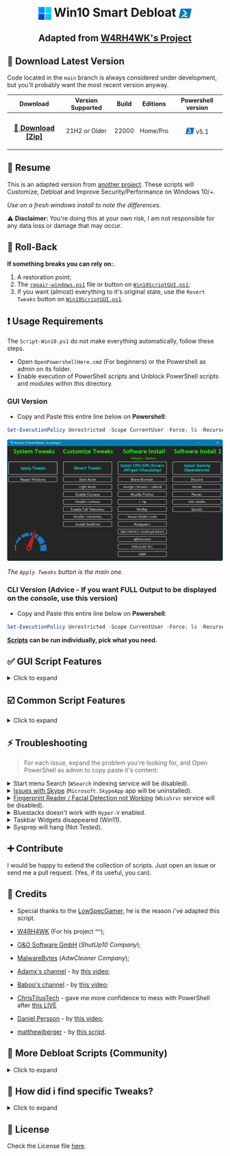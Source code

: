 <h1 align="center">
    <img width=30px src="./src/lib/images/windows-11-logo.png" style="vertical-align: bottom"> Win10 Smart Debloat 
    <img width=30px src="./src/lib/images/powershell-icon.png" style="vertical-align: bottom">
</h1>

<h2 align="center">

Adapted from [W4RH4WK's Project](https://github.com/W4RH4WK/Debloat-Windows-10)

</h2>

## 🚀 Download Latest Version

Code located in the `main` branch is always considered under development,
but you'll probably want the most recent version anyway.

<div align="center">

|                                                Download                                                 | Version Supported | Build | Editions |                                        Powershell version                                         |
| :-----------------------------------------------------------------------------------------------------: | :---------------: | :---: | :------: | :-----------------------------------------------------------------------------------------------: |
| <h3><a href="https://github.com/LeDragoX/Win10SmartDebloat/archive/main.zip">🚀 Download [Zip]</a></h3> |   21H2 or Older   | 22000 | Home/Pro | <img width=20px src="./src/lib/images/powershell-icon.png" style="vertical-align: bottom" /> v5.1 |

</div>

## 📄 Resume

This is an adapted version from [another project](https://github.com/W4RH4WK/Debloat-Windows-10).
These scripts will Customize, Debloat and Improve Security/Performance on Windows 10/+.

_Use on a fresh windows install to note the differences._

⚠️ **Disclaimer:** You're doing this at your own risk, I am not responsible for any data loss or damage that may occur.

## 🔄️ Roll-Back

**If something breaks you can rely on:**.

1.  A restoration point;
2.  The [`repair-windows.ps1`](./src/scripts/repair-windows.ps1) file or button on [`Win10ScriptGUI.ps1`](./Win10ScriptGUI.ps1);
3.  If you want (almost) everything to it's original state, use the `Revert Tweaks` button on [`Win10ScriptGUI.ps1`](./Win10ScriptGUI.ps1).

## ❗ Usage Requirements

The `Script-Win10.ps1` do not make everything automatically, follow these steps.

- Open `OpenPowershellHere.cmd` (For beginners) or the Powershell as admin on its folder.
- Enable execution of PowerShell scripts and Unblock PowerShell scripts and modules within this directory.

### **GUI Version**

- Copy and Paste this entire line below on **Powershell**:

```ps1
Set-ExecutionPolicy Unrestricted -Scope CurrentUser -Force; ls -Recurse *.ps*1 | Unblock-File; .\"Win10ScriptGUI.ps1"
```

![Script GUI](./src/lib/images/script-gui.png)

_The `Apply Tweaks` button is the main one._

### **CLI Version** (Advice - If you want FULL Output to be displayed on the console, use this version)

- Copy and Paste this entire line below on **Powershell**:

```ps1
Set-ExecutionPolicy Unrestricted -Scope CurrentUser -Force; ls -Recurse *.ps*1 | Unblock-File; .\"Win10Script.ps1"
```

**[Scripts](./src/scripts) can be run individually, pick what you need.**

## ✅ GUI Script Features

<details>
    <summary>Click to expand</summary>

- `Apply Tweaks`: Run every 'non-interactive' Tweak scripts;
- `Repair Windows`: Try to Completely fix the Windows worst problems via Command Line; ([`backup-system.ps1`](./src/scripts/backup-system.ps1) and [`repair-windows.ps1`](./src/scripts/repair-windows.ps1))
- `Revert Tweaks`: Re-apply some tweaks and revert all possible ones, covering the `Scheduled Tasks`, `Services`, `Privacy and Performance`, `Personal` and `Optional Features` tweaks;
- `Dark Mode & Light Mode`: Apply [Dark Mode](./src/utils/dark-theme.reg) or [Light Mode](./src/utils/light-theme.reg) exclusively from GUI;
- `Enable Cortana & Disable Cortana`: Let you choose whether the cortana is [enabled](./src/utils/enable-cortana.reg) or [disabled](src/utils/disable-cortana.reg);
- `Enable Full Telemetry & Disable Telemetry`: Let you choose whether the Telemetry is [FULL enabled](./src/utils/enable-telemetry.ps1) (For those who wants to join Windows insider) or [disabled](src/utils/disable-telemetry.ps1);
- `Install CPU/GPU Drivers (Winget/Chocolatey)`: Install CPU and GPU drivers. ([`install-drivers.ps1`](./src/scripts/install-drivers.ps1));
  - The Latest CPU (`Intel (Winget)` and [AMD](https://community.chocolatey.org/packages/amd-ryzen-chipset)) driver installer;
  - The Lastest Graphics driver of your GPU (Except AMD). See `Intel (Winget)` and [NVIDIA](https://community.chocolatey.org/packages/geforce-game-ready-driver), including `GeForce Experience (Winget)`);
- `Install Gaming Dependencies`: Install all Gaming Dependencies required to play games. ([`install-gaming-dependencies.ps1`](./src/scripts/install-gaming-dependencies.ps1));
- Every software installation is explicitly showed;

</details>

## ☑️ Common Script Features

<details>
    <summary>Click to expand</summary>

- Import all necessary Modules before Executing everything; ([lib folder](./src/lib/))
- Make a Restore Point and Backup the Hosts file; ([`backup-system.ps1`](./src/scripts/backup-system.ps1))
- Download OOShutUp10 and import all Recommended settings; ([`silent-debloat-softwares.ps1`](./src/scripts/silent-debloat-softwares.ps1))
- Download AdwCleaner and Run the latest version of for Virus/Adware scan;
- Disable Telemetry from Scheduled Tasks and Optimize it; ([`optimize-scheduled-tasks.ps1`](./src/scripts/optimize-scheduled-tasks.ps1))
- Disable heavy Services; ([`optimize-services.ps1`](./src/scripts/optimize-services.ps1))
- Remove Bloatware Apps that comes with Windows 10, except from my choice; ([`remove-bloatware-apps.ps1`](./src/scripts/remove-bloatware-apps.ps1))
- Optimize Privacy and Performance settings disabling more telemetry stuff and changing GPOs; ([`optimize-privacy-and-performance.ps1`](./src/scripts/optimize-privacy-and-performance.ps1))
- Apply General Personalization tweaks via Registry and Powershell commands; ([`personal-tweaks.ps1`](./src/scripts/personal-tweaks.ps1))
- Help improve the Security of Windows by a little; ([`optimize-security.ps1`](./src/scripts/optimize-security.ps1))
- Disable and Enable Optional Features specially for Gaming/Work (including WSL 2); ([`optimize-optional-features.ps1`](./src/scripts/optimize-optional-features.ps1))
- Remove OneDrive completely from the System, re-install is possible via Win Store; ([`remove-onedrive.ps1`](./src/scripts/remove-onedrive.ps1))
- Install _Chocolatey/Winget_ by default; ([`install-package-managers.ps1`](./src/scripts/install-package-managers.ps1))
- In the End it Locks Script's Usage Permission. (`Win10Script(GUI).ps1`)

</details>

## ⚡ Troubleshooting

> For each issue, expand the problem you're looking for,
> and Open PowerShell as admin to copy paste it's content:

<details>
<summary>Start menu Search (<code>WSearch</code> indexing service will be disabled).</summary>

```Powershell
Get-Service WSearch | Set-Service -StartupType Automatic -PassThru | Start-Service
```

</details>

<details>
<summary><a href="https://github.com/W4RH4WK/Debloat-Windows-10/issues/79">Issues with Skype</a> (<code>Microsoft.SkypeApp</code> app will be uninstalled).</summary>

```Powershell
# Winget required first
winget install --silent "Microsoft.Skype"
```

</details>

<details>
<summary><a href="https://github.com/W4RH4WK/Debloat-Windows-10/issues/189">Fingerprint Reader / Facial Detection not Working</a> (<code>WbioSrvc</code> service will be disabled).</summary>

```Powershell
Get-Service WbioSrvc | Set-Service -StartupType Automatic -PassThru | Start-Service
```

</details>

<details>
<summary>Bluestacks doesn't work with <code>Hyper-V</code> enabled.</summary>

```Powershell
Disable-WindowsOptionalFeature -Online -NoRestart -FeatureName "Microsoft-Hyper-V-All"
Disable-WindowsOptionalFeature -Online -NoRestart -FeatureName "HypervisorPlatform"
Disable-WindowsOptionalFeature -Online -NoRestart -FeatureName "VirtualMachinePlatform"
```

</details>

<details>
<summary>Taskbar Widgets disappeared (Win11).</summary>

```Powershell
# Needs reboot to work properly
Add-AppxPackage -register "$env:ProgramFiles\WindowsApps\*MicrosoftWindows.Client.WebExperience*\AppxManifest.xml" -DisableDevelopmentMode
```

</details>

<details>
<summary>Sysprep will hang (Not Tested).</summary>

> _No solution yet, do a Google search_

</details>

## ➕ Contribute

I would be happy to extend the collection of scripts.
Just open an issue or send me a pull request. (Yes, if its useful, you can).

## 🤍 Credits

- Special thanks to the [LowSpecGamer](https://youtu.be/IU5F01oOzQQ?t=324), he is the reason i've adapted this script.

- [W4RH4WK](https://github.com/W4RH4WK) (For his project ^^);
- [O&O Software GmbH](https://www.oo-software.com/en/company) (_ShutUp10 Company_);
- [MalwareBytes](https://br.malwarebytes.com/company/) (_AdwCleaner Company_);
- [Adamx's channel](https://www.youtube.com/channel/UCjidjWX76LR1g5yx18NSrLA) - by [this video](https://youtu.be/hQSkPmZRCjc);
- [Baboo's channel](https://www.youtube.com/user/baboo) - by [this video](https://youtu.be/qWESrvP_uU8);
- [ChrisTitusTech](https://www.youtube.com/channel/UCg6gPGh8HU2U01vaFCAsvmQ) - gave me more confidence to mess with PowerShell after [this LIVE](https://youtu.be/ER27pGt5wH0)
- [Daniel Persson](https://www.youtube.com/channel/UCnG-TN23lswO6QbvWhMtxpA) - by [this video](https://youtu.be/EfrT_Bvgles);
- [matthewjberger](https://gist.github.com/matthewjberger) - by [this script](https://gist.github.com/matthewjberger/2f4295887d6cb5738fa34e597f457b7f).

## 🏅 More Debloat Scripts (Community)

<details>
    <summary>Click to expand</summary>
<p>The scripts are designed to run With/Without (GUI/CLI) any user interaction. Modify them beforehand. If you want a more interactive approach check out:</p>

- [win10script](https://github.com/ChrisTitusTech/win10script) from [ChrisTitusTech](https://github.com/ChrisTitusTech) (Recommended);
- [Windows10Debloater](https://github.com/Sycnex/Windows10Debloater) from [Sycnex](https://github.com/Sycnex);
- [Windows 10 Sophia Script](https://github.com/farag2/Windows-10-Sophia-Script) from [farag2](https://github.com/farag2).
</details>

## 🔎 How did i find specific Tweaks?

<details>
    <summary>Click to expand</summary>
<p>How To (Advanced Users)</p>

By using [SysInternal Suite](https://docs.microsoft.com/en-us/sysinternals/downloads/sysinternals-suite) `Procmon(64).exe`
i could track the `SystemSettings.exe` by filtering it per Process Name, then `Clearing the list (Ctrl + X)`
(But make sure it is `Capturing the Events (Ctrl + E)`) and finally, applying an option of the Windows Configurations
and searching the Registry Key inside `Procmon(64).exe`.

![Grab the current tweak on registry with Procmon64.exe](./src/lib/images/grab-the-current-tweak-on-registry-with-procmon64.png)

After finding the right register Key, you just need to Right-Click and select `Jump To... (Ctrl + J)` to get on its directory.

![Showing on regedit](./src/lib/images/showing-on-regedit.png)

</details>

## 📝 License

Check the License file [here](./LICENSE).
